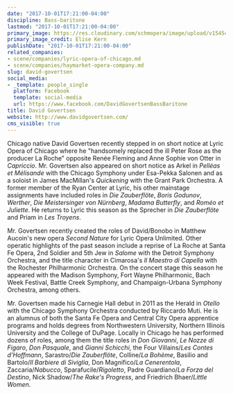 ```yaml
---
date: "2017-10-01T17:21:00-04:00"
discipline: Bass-baritone
lastmod: "2017-10-01T17:21:00-04:00"
primary_image: https://res.cloudinary.com/schmopera/image/upload/v1545409169/media/webhook-uploads/1506892748206/7705389_orig.jpeg.jpeg
primary_image_credit: Elise Kern
publishDate: "2017-10-01T17:21:00-04:00"
related_companies:
- scene/companies/lyric-opera-of-chicago.md
- scene/companies/haymarket-opera-company.md
slug: david-govertsen
social_media:
- _template: people_single
  platform: Facebook
  template: social-media
  url: https://www.facebook.com/DavidGovertsenBassBaritone
title: David Govertsen
website: http://www.davidgovertsen.com/
cms_visible: true
---
```


Chicago native David Govertsen recently stepped in on short notice at Lyric Opera of Chicago where he "handsomely replaced the ill Peter Rose as the producer La Roche" opposite Renée Fleming and Anne Sophie von Otter in *Capriccio*.  Mr. Govertsen also appeared on short notice as Arkel in *Pelléas et Mélisande* with the Chicago Symphony under Esa-Pekka Salonen and as a soloist in James MacMillan's *Quickening* with the Grant Park Orchestra.  A former member of the Ryan Center at Lyric, his other mainstage assignments have included roles in *Die Zauberflöte*, *Boris Godunov*, *Werther*, *Die Meistersinger von Nürnberg*, *Madama Butterfly*, and *Roméo et Juliette*.  He returns to Lyric this season as the Sprecher in *Die Zauberflöte* and Priam in *Les Troyens*. 

Mr. Govertsen recently created the roles of David/Bonobo in Matthew Aucoin's new opera *Second Nature* for Lyric Opera Unlimited.  Other operatic highlights of the past season include a reprise of La Roche at Santa Fe Opera, 2nd Soldier and 5th Jew in *Salome* with the Detroit Symphony Orchestra, and the title character in Cimarosa's *Il Maestro di Capella* with the Rochester Philharmonic Orchestra.  On the concert stage this season he appeared with the Madison Symphony, Fort Wayne Philharmonic, Bach Week Festival, Battle Creek Symphony, and Champaign-Urbana Symphony Orchestra, among others.  

Mr. Govertsen made his Carnegie Hall debut in 2011 as the Herald in *Otello* with the Chicago Symphony Orchestra conducted by Riccardo Muti.  He is an alumnus of both the Santa Fe Opera and Central City Opera apprentice programs and holds degrees from Northwestern University, Northern Illinois University and the College of DuPage.  Locally in Chicago he has performed dozens of roles, among them the title roles in *Don Giovanni*, *Le Nozze di Figaro*, *Don Pasquale*, and *Gianni Schicchi*, the Four Villains/*Les Contes d’Hoffmann*, Sarastro/*Die Zauberflöte*, Colline/*La Bohème*, Basilio and Bartolo/*Il Barbiere di Siviglia*, Don Magnifico/*La Cenerentola*, Zaccaria/*Nabucco*, Sparafucile/*Rigoletto*, Padre Guardiano/*La Forza del Destino*, Nick Shadow/*The Rake's Progress*, and Friedrich Bhaer/*Little Women*.
